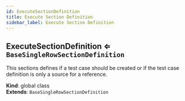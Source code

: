 ```yaml
---
id: ExecuteSectionDefinition
title: Execute Section Definition
sidebar_label: Execute Section Definition
---
```


<a name="ExecuteSectionDefinition"></a>

## ExecuteSectionDefinition ⇐ <code>BaseSingleRowSectionDefinition</code>
This sections defines if a test case should be created or if the
test case definition is only a source for a reference.

**Kind**: global class  
**Extends**: <code>BaseSingleRowSectionDefinition</code>  
